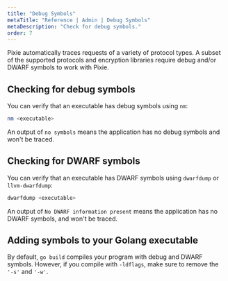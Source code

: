 ```yaml
---
title: "Debug Symbols"
metaTitle: "Reference | Admin | Debug Symbols"
metaDescription: "Check for debug symbols."
order: 7
---
```


Pixie automatically traces requests of a variety of protocol types. A subset of the supported protocols and encryption libraries require debug and/or DWARF symbols to work with Pixie.

## Checking for debug symbols

You can verify that an executable has debug symbols using `nm`:

```bash
nm <executable>
```

An output of `no symbols` means the application has no debug symbols and won't be traced.

## Checking for DWARF symbols

You can verify that an executable has DWARF symbols using `dwarfdump` or `llvm-dwarfdump`:

```bash
dwarfdump <executable>

```

An output of `No DWARF information present` means the application has no DWARF symbols, and won't be traced.

## Adding symbols to your Golang executable

By default, `go build` compiles your program with debug and DWARF symbols. However, if you compile with `-ldflags`, make sure to remove the `'-s'` and `'-w'`.

